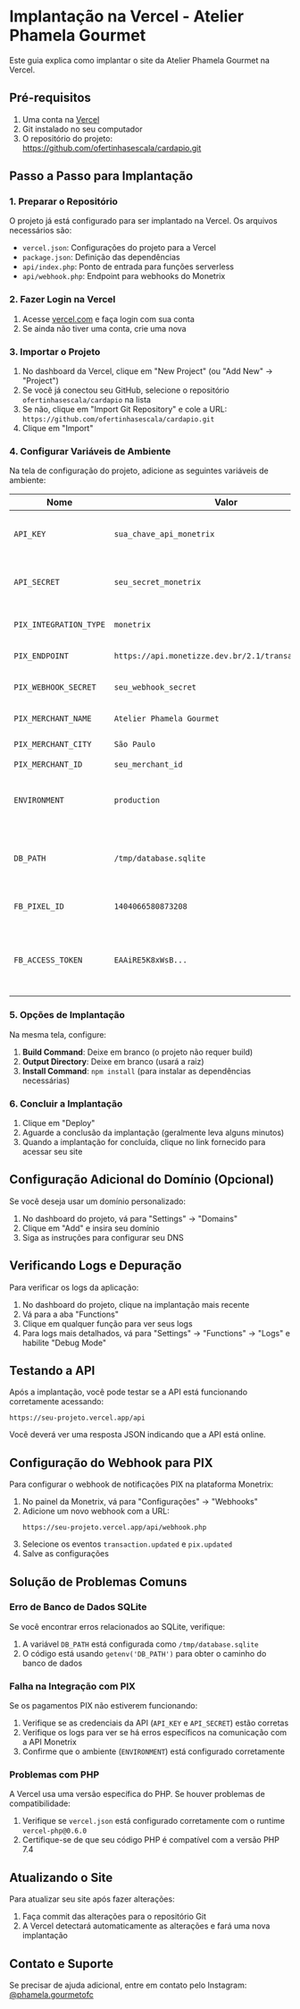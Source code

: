 # Implantação na Vercel - Atelier Phamela Gourmet

Este guia explica como implantar o site da Atelier Phamela Gourmet na Vercel.

## Pré-requisitos

1. Uma conta na [Vercel](https://vercel.com/)
2. Git instalado no seu computador
3. O repositório do projeto: https://github.com/ofertinhasescala/cardapio.git

## Passo a Passo para Implantação

### 1. Preparar o Repositório

O projeto já está configurado para ser implantado na Vercel. Os arquivos necessários são:

- `vercel.json`: Configurações do projeto para a Vercel
- `package.json`: Definição das dependências
- `api/index.php`: Ponto de entrada para funções serverless
- `api/webhook.php`: Endpoint para webhooks do Monetrix

### 2. Fazer Login na Vercel

1. Acesse [vercel.com](https://vercel.com/) e faça login com sua conta
2. Se ainda não tiver uma conta, crie uma nova

### 3. Importar o Projeto

1. No dashboard da Vercel, clique em "New Project" (ou "Add New" → "Project")
2. Se você já conectou seu GitHub, selecione o repositório `ofertinhasescala/cardapio` na lista
3. Se não, clique em "Import Git Repository" e cole a URL: `https://github.com/ofertinhasescala/cardapio.git`
4. Clique em "Import"

### 4. Configurar Variáveis de Ambiente

Na tela de configuração do projeto, adicione as seguintes variáveis de ambiente:

| Nome | Valor | Descrição |
|------|-------|-----------|
| `API_KEY` | `sua_chave_api_monetrix` | Chave pública da API Monetrix |
| `API_SECRET` | `seu_secret_monetrix` | Chave secreta da API Monetrix |
| `PIX_INTEGRATION_TYPE` | `monetrix` | Tipo de integração PIX |
| `PIX_ENDPOINT` | `https://api.monetizze.dev.br/2.1/transactions/pix` | Endpoint da API PIX |
| `PIX_WEBHOOK_SECRET` | `seu_webhook_secret` | Segredo para validar webhooks |
| `PIX_MERCHANT_NAME` | `Atelier Phamela Gourmet` | Nome do lojista |
| `PIX_MERCHANT_CITY` | `São Paulo` | Cidade do lojista |
| `PIX_MERCHANT_ID` | `seu_merchant_id` | ID do lojista |
| `ENVIRONMENT` | `production` | Ambiente (use `development` para testes) |
| `DB_PATH` | `/tmp/database.sqlite` | Caminho para o banco de dados SQLite |
| `FB_PIXEL_ID` | `1404066580873208` | ID do Facebook Pixel |
| `FB_ACCESS_TOKEN` | `EAAiRE5K8xWsB...` | Token de acesso do Facebook (use seu token completo) |

### 5. Opções de Implantação

Na mesma tela, configure:

1. **Build Command**: Deixe em branco (o projeto não requer build)
2. **Output Directory**: Deixe em branco (usará a raiz)
3. **Install Command**: `npm install` (para instalar as dependências necessárias)

### 6. Concluir a Implantação

1. Clique em "Deploy"
2. Aguarde a conclusão da implantação (geralmente leva alguns minutos)
3. Quando a implantação for concluída, clique no link fornecido para acessar seu site

## Configuração Adicional do Domínio (Opcional)

Se você deseja usar um domínio personalizado:

1. No dashboard do projeto, vá para "Settings" → "Domains"
2. Clique em "Add" e insira seu domínio
3. Siga as instruções para configurar seu DNS

## Verificando Logs e Depuração

Para verificar os logs da aplicação:

1. No dashboard do projeto, clique na implantação mais recente
2. Vá para a aba "Functions"
3. Clique em qualquer função para ver seus logs
4. Para logs mais detalhados, vá para "Settings" → "Functions" → "Logs" e habilite "Debug Mode"

## Testando a API

Após a implantação, você pode testar se a API está funcionando corretamente acessando:

```
https://seu-projeto.vercel.app/api
```

Você deverá ver uma resposta JSON indicando que a API está online.

## Configuração do Webhook para PIX

Para configurar o webhook de notificações PIX na plataforma Monetrix:

1. No painel da Monetrix, vá para "Configurações" → "Webhooks"
2. Adicione um novo webhook com a URL:
   ```
   https://seu-projeto.vercel.app/api/webhook.php
   ```
3. Selecione os eventos `transaction.updated` e `pix.updated`
4. Salve as configurações

## Solução de Problemas Comuns

### Erro de Banco de Dados SQLite

Se você encontrar erros relacionados ao SQLite, verifique:

1. A variável `DB_PATH` está configurada como `/tmp/database.sqlite`
2. O código está usando `getenv('DB_PATH')` para obter o caminho do banco de dados

### Falha na Integração com PIX

Se os pagamentos PIX não estiverem funcionando:

1. Verifique se as credenciais da API (`API_KEY` e `API_SECRET`) estão corretas
2. Verifique os logs para ver se há erros específicos na comunicação com a API Monetrix
3. Confirme que o ambiente (`ENVIRONMENT`) está configurado corretamente

### Problemas com PHP

A Vercel usa uma versão específica do PHP. Se houver problemas de compatibilidade:

1. Verifique se `vercel.json` está configurado corretamente com o runtime `vercel-php@0.6.0`
2. Certifique-se de que seu código PHP é compatível com a versão PHP 7.4

## Atualizando o Site

Para atualizar seu site após fazer alterações:

1. Faça commit das alterações para o repositório Git
2. A Vercel detectará automaticamente as alterações e fará uma nova implantação

## Contato e Suporte

Se precisar de ajuda adicional, entre em contato pelo Instagram: [@phamela.gourmetofc](https://www.instagram.com/phamela.gourmetofc/) 